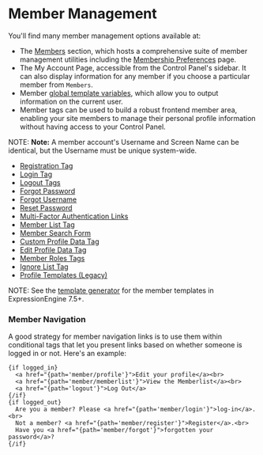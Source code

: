 <!--
    This source file is part of the open source project
    ExpressionEngine User Guide (https://github.com/ExpressionEngine/ExpressionEngine-User-Guide)

    @link      https://expressionengine.com/
    @copyright Copyright (c) 2003-2020, Packet Tide, LLC (https://packettide.com)
    @license   https://expressionengine.com/license Licensed under Apache License, Version 2.0
-->

# Member Management

You'll find many member management options available at:

- The [Members](control-panel/member-manager.md) section, which hosts a comprehensive suite of member management utilities including the [Membership Preferences](control-panel/settings/members.md) page.
- The My Account Page, accessible from the Control Panel's sidebar. It can also display information for any member if you choose a particular member from `Members`.
- Member [global template variables](templates/globals/single-variables.md#member-variables), which allow you to output information on the current user.
- Member tags can be used to build a robust frontend member  area, enabling your site members to manage their personal profile information without having access to your Control Panel.


NOTE: **Note:** A member account's Username and Screen Name can be identical, but the Username must be unique system-wide.

- [Registration Tag](member/registration.md)
- [Login Tag](member/login.md)
- [Logout Tags](member/logout.md)
- [Forgot Password](member/forgot-password.md)
- [Forgot Username](member/forgot-username.md)
- [Reset Password](member/reset-password.md)
- [Multi-Factor Authentication Links](member/mfa.md)
- [Member List Tag](member/memberlist.md)
- [Member Search Form](member/search.md)
- [Custom Profile Data Tag](member/custom-profile-data.md)
- [Edit Profile Data Tag](member/edit-profile.md)
- [Member Roles Tags](member/member-roles-tags.md)
- [Ignore List Tag](member/ignore-list.md)
- [Profile Templates (Legacy)](member/profile-templates.md)

NOTE: See the [template generator](control-panel/template-manager.md#template-generators) for the member templates in ExpressionEngine 7.5+.


### Member Navigation

A good strategy for member navigation links is to use them within conditional tags that let you present links based on whether someone is logged in or not. Here's an example:

    {if logged_in}
      <a href="{path='member/profile'}">Edit your profile</a><br>
      <a href="{path='member/memberlist'}">View the Memberlist</a><br>
      <a href="{path='logout'}">Log Out</a>
    {/if}
    {if logged_out}
      Are you a member? Please <a href="{path='member/login'}">log-in</a>.<br>
      Not a member? <a href="{path='member/register'}">Register</a>.<br>
      Have you <a href="{path='member/forgot'}">forgotten your password</a>?
    {/if}
